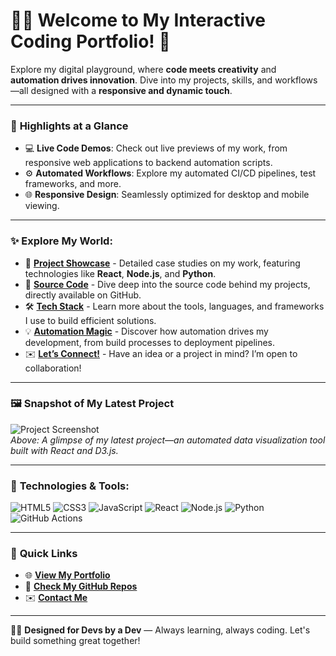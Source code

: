 # 👨‍💻 Welcome to My Interactive Coding Portfolio! 🚀

Explore my digital playground, where **code meets creativity** and **automation drives innovation**. Dive into my projects, skills, and workflows—all designed with a **responsive and dynamic touch**.

---

### 🚀 **Highlights at a Glance**
- 💻 **Live Code Demos**: Check out live previews of my work, from responsive web applications to backend automation scripts.
- ⚙️ **Automated Workflows**: Explore my automated CI/CD pipelines, test frameworks, and more.
- 🌐 **Responsive Design**: Seamlessly optimized for desktop and mobile viewing.

---

### **✨ Explore My World**:

- 🎯 **[Project Showcase](#)** - Detailed case studies on my work, featuring technologies like **React**, **Node.js**, and **Python**.
- 📂 **[Source Code](#)** - Dive deep into the source code behind my projects, directly available on GitHub.
- 🛠️ **[Tech Stack](#)** - Learn more about the tools, languages, and frameworks I use to build efficient solutions.
- 💡 **[Automation Magic](#)** - Discover how automation drives my development, from build processes to deployment pipelines.
- ✉️ **[Let’s Connect!](#)** - Have an idea or a project in mind? I’m open to collaboration!

---

### 🖼️ Snapshot of My Latest Project

![Project Screenshot](https://via.placeholder.com/800x400.png)  
*Above: A glimpse of my latest project—an automated data visualization tool built with React and D3.js.*

---

### 🚀 **Technologies & Tools**:

![HTML5](https://img.shields.io/badge/HTML5-E34F26?style=for-the-badge&logo=html5&logoColor=white)
![CSS3](https://img.shields.io/badge/CSS3-1572B6?style=for-the-badge&logo=css3&logoColor=white)
![JavaScript](https://img.shields.io/badge/JavaScript-323330?style=for-the-badge&logo=javascript&logoColor=F7DF1E)
![React](https://img.shields.io/badge/React-20232A?style=for-the-badge&logo=react&logoColor=61DAFB)
![Node.js](https://img.shields.io/badge/Node.js-43853D?style=for-the-badge&logo=node-dot-js&logoColor=white)
![Python](https://img.shields.io/badge/Python-14354C?style=for-the-badge&logo=python&logoColor=white)
![GitHub Actions](https://img.shields.io/badge/GitHub_Actions-2088FF?style=for-the-badge&logo=github-actions&logoColor=white)

---

### 🔗 **Quick Links**

- 🌐 **[View My Portfolio](#)**  
- 📂 **[Check My GitHub Repos](https://github.com/yourusername)**  
- ✉️ **[Contact Me](mailto:your.email@example.com)**  

---

👨‍💻 **Designed for Devs by a Dev** — Always learning, always coding. Let's build something great together!
